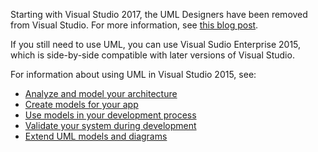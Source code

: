 ---
---

Starting with Visual Studio 2017, the UML Designers have been
removed from Visual Studio. For more information, see
[this blog post](https://blogs.msdn.microsoft.com/visualstudioalm/2016/10/14/uml-designers-have-been-removed-layer-designer-now-supports-live-architectural-analysis/). 

If you still need to use UML, you can use Visual Sudio Enterprise 2015,
which is side-by-side compatible with later versions of Visual Studio.

For information about using UML in Visual Studio 2015, see:

* [Analyze and model your architecture](https://msdn.microsoft.com/library/57b85fsc%28v=vs.140%29.aspx)
* [Create models for your app](https://msdn.microsoft.com/library/dd409436%28v=vs.140%29.aspx)
* [Use models in your development process](https://msdn.microsoft.com/library/dd409423%28v=vs.140%29.aspx)
* [Validate your system during development](https://msdn.microsoft.com/library/dd409448%28v=vs.140%29.aspx)
* [Extend UML models and diagrams](https://msdn.microsoft.com/library/ee329484%28v=vs.140%29.aspx)
